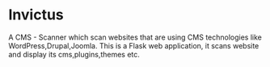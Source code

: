 # Invictus
A CMS - Scanner which scan websites that are using CMS technologies like WordPress,Drupal,Joomla.
This is a Flask web application, it scans website and display its cms,plugins,themes etc.
